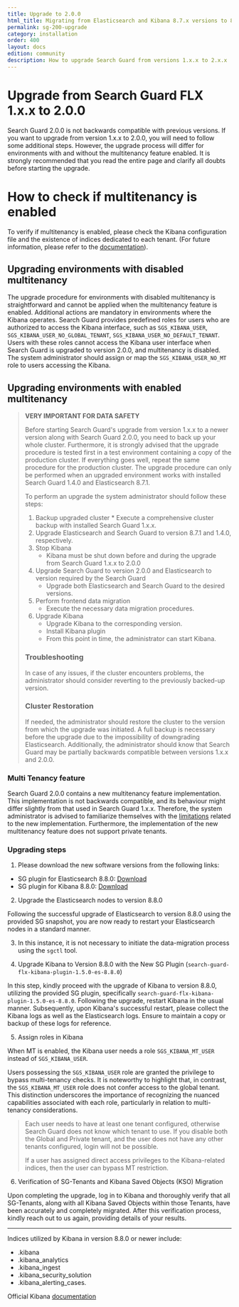 ```yaml
---
title: Upgrade to 2.0.0
html_title: Migrating from Elasticsearch and Kibana 8.7.x versions to 8.8.0
permalink: sg-200-upgrade
category: installation
order: 400
layout: docs
edition: community
description: How to upgrade Search Guard from versions 1.x.x to 2.x.x
---
```

<!---
Copyright 2024 floragunn GmbH
-->

# Upgrade from Search Guard FLX 1.x.x to 2.0.0

Search Guard 2.0.0 is not backwards compatible with previous versions. If you want to upgrade from version 1.x.x to 2.0.0, you will need to follow some additional steps. However, the upgrade process will differ for environments with and without the multitenancy feature enabled. It is strongly recommended that you read the entire page and clarify all doubts before starting the upgrade.

# How to check if multitenancy is enabled
To verify if multitenancy is enabled, please check the Kibana configuration file and the existence of indices dedicated to each tenant.
(For future information, please refer to the [documentation](../_docs_kibana/kibana_multitenancy.md)).

## Upgrading environments with disabled multitenancy 
The upgrade procedure for environments with disabled multitenancy is straightforward and cannot be applied when the multitenancy feature is enabled. Additional actions are mandatory in environments where the Kibana operates. Search Guard provides predefined roles for users who are authorized to access the Kibana interface, such as `SGS_KIBANA_USER`, `SGS_KIBANA_USER_NO_GLOBAL_TENANT`, `SGS_KIBANA_USER_NO_DEFAULT_TENANT`. Users with these roles cannot access the Kibana user interface when Search Guard is upgraded to version 2.0.0, and multitenancy is disabled. The system administrator should assign or map the `SGS_KIBANA_USER_NO_MT` role to users accessing the Kibana.

## Upgrading environments with enabled multitenancy


> **VERY IMPORTANT FOR DATA SAFETY**                                                    
> 
> Before starting Search Guard's upgrade from version 1.x.x to a newer version along with Search Guard 2.0.0, you need to back up your whole cluster. Furthermore, it is strongly advised that the upgrade procedure is tested first in a test environment containing a copy of the production cluster. If everything goes well, repeat the same procedure for the production cluster. The upgrade procedure can only be performed when an upgraded environment works with installed Search Guard 1.4.0 and Elasticsearch 8.7.1.
> 
> To perform an upgrade the system administrator should follow these steps:
>  1. Backup upgraded cluster
      * Execute a comprehensive cluster backup with installed Search Guard 1.x.x.
> 2. Upgrade Elasticsearch and Search Guard to version 8.7.1 and 1.4.0, respectively.
> 3. Stop Kibana
>    * Kibana must be shut down before and during the upgrade from Search Guard 1.x.x to 2.0.0
> 4. Upgrade Search Guard to version 2.0.0 and Elasticsearch to version required by the Search Guard
>    * Upgrade both Elasticsearch and Search Guard to the desired versions.
> 4. Perform frontend data migration
>    * Execute the necessary data migration procedures.
> 5. Upgrade Kibana
>    * Upgrade Kibana to the corresponding version.
>    * Install Kibana plugin
>    * From this point in time, the administrator can start Kibana.
> ### Troubleshooting
> 
> In case of any issues, if the cluster encounters problems, the administrator should consider reverting to the previously backed-up version.
> 
> ### Cluster Restoration
> 
> If needed, the administrator should restore the cluster to the version from which the upgrade was initiated. A full backup is necessary before the upgrade due to the impossibility of downgrading Elasticsearch. Additionally, the administrator should know that Search Guard may be partially backwards compatible between versions 1.x.x and 2.0.0.

### Multi Tenancy feature

Search Guard 2.0.0 contains a new multitenancy feature implementation. This implementation is not backwards compatible, and its behaviour might differ slightly from that used in Search Guard 1.x.x. Therefore, the system administrator is advised to familiarize themselves with the [limitations](../_docs_kibana/kibana_multitenancy.md#limitations-of-multi-tenancy-implementation-in-searchguard-2xx) related to the new implementation. Furthermore, the implementation of the new multitenancy feature does not support private tenants.

### Upgrading steps

1. Please download the new software versions from the following links:

- SG plugin for Elasticsearch 8.8.0:
[Download](https://maven.search-guard.com//search-guard-flx-release/com/floragunn/search-guard-flx-elasticsearch-plugin/1.5.0-es-8.8.0/search-guard-flx-elasticsearch-plugin-1.5.0-es-8.8.0.zip)
- SG plugin for Kibana 8.8.0:
[Download](https://maven.search-guard.com/search-guard-flx-release/com/floragunn/search-guard-flx-kibana-plugin/1.5.0-es-8.8.0/search-guard-flx-kibana-plugin-1.5.0-es-8.8.0.zip)


2. Upgrade the Elasticsearch nodes to version 8.8.0

Following the successful upgrade of Elasticsearch to version 8.8.0 using the provided
SG snapshot, you are now ready to restart your Elasticsearch nodes in a standard manner.

3. In this instance, it is not necessary to initiate the data-migration process using the `sgctl` tool.


4. Upgrade Kibana to Version 8.8.0 with the New SG Plugin (`search-guard-flx-kibana-plugin-1.5.0-es-8.8.0`)

In this step, kindly proceed with the upgrade of Kibana to version 8.8.0, utilizing the provided SG plugin, specifically `search-guard-flx-kibana-plugin-1.5.0-es-8.8.0`.
Following the upgrade, restart Kibana in the usual manner. Subsequently, upon Kibana's successful restart, please collect the Kibana logs as well as the Elasticsearch logs. Ensure to maintain a copy or backup of these logs for reference.


5. Assign roles in Kibana

When MT is enabled, the Kibana user needs a role `SGS_KIBANA_MT_USER`  instead of `SGS_KIBANA_USER`. 

Users possessing the `SGS_KIBANA_USER` role are granted the privilege to 
bypass multi-tenancy checks. It is noteworthy to highlight that, in contrast, 
the `SGS_KIBANA_MT_USER` role does not confer access to the global tenant. 
This distinction underscores the importance of recognizing the nuanced capabilities 
associated with each role, particularly in relation to multi-tenancy considerations.

> Each user needs to have at least one tenant configured, otherwise Search Guard
> does not know which tenant to use. If you disable both the Global and Private tenant,
> and the user does not have any other tenants configured, login will not be possible.
> 
> If a user has assigned direct access privileges to the Kibana-related indices, 
> then the user can bypass MT restriction.

6. Verification of SG-Tenants and Kibana Saved Objects (KSO) Migration

Upon completing the upgrade, log in to Kibana and thoroughly verify that all SG-Tenants, along with all Kibana Saved Objects within those Tenants, have been accurately and completely migrated.
After this verification process, kindly reach out to us again, providing details of your results.

---
Indices utilized by Kibana in version 8.8.0 or newer include: 
* .kibana 
* .kibana_analytics
* .kibana_ingest
* .kibana_security_solution
* .kibana_alerting_cases.

Official Kibana [documentation](https://www.elastic.co/guide/en/kibana/current/saved-object-migrations.html)